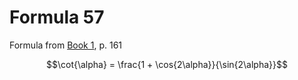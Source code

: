 # Formula 57

Formula from [Book 1](../../Buch1.md), p. 161

```math
\cot{\alpha} = \frac{1 + \cos{2\alpha}}{\sin{2\alpha}}
```

